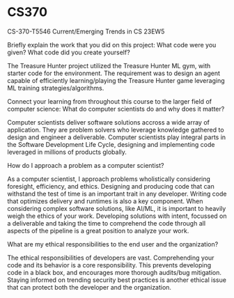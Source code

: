 # CS370
CS-370-T5546 Current/Emerging Trends in CS 23EW5

Briefly explain the work that you did on this project: What code were you given? What code did you create yourself?

The Treasure Hunter project utilized the Treasure Hunter ML gym, with starter code for the environment. The requirement was to
design an agent capable of efficiently learning/playing the Treasure Hunter game leveraging ML training strategies/algorithms. 


Connect your learning from throughout this course to the larger field of computer science:
What do computer scientists do and why does it matter?

Computer scientists deliver software solutions accross a wide array of application. They are problem solvers who leverage knowledge
gathered to design and engineer a deliverable. Computer scientists play integral parts in the Software Development Life Cycle, designing
and implementing code leveraged in millions of products globally. 

How do I approach a problem as a computer scientist?

As a computer scientist, I approach problems wholistically considering foresight, efficiency, and ethics. Designing and producing code that
can withstand the test of time is an important trait in any developer. Writing code that optimizes delivery and runtimes is also a key component.
When considering complex software solutions, like AI/ML, it is important to heavily weigh the ethics of your work. Developing solutions with intent,
focussed on a deliverable and taking the time to comprehend the code through all aspects of the pipeline is a great position to analyze your work. 

What are my ethical responsibilities to the end user and the organization?

The ethical responsibilities of developers are vast. Comprehending your code and its behavior is a core responsibility. This prevents developing 
code in a black box, and encourages more thorough audits/bug mitigation. Staying informed on trending security best practices is another
ethical issue that can protect both the developer and the organization. 
